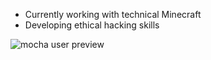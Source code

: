 * Currently working with technical Minecraft
* Developing ethical hacking skills

![mocha user preview](https://github-readme-stats.vercel.app/api?username=Virusnest&show_icons=true&bg_color=1e1e2e&text_color=cdd6f4&icon_color=cba6f7&title_color=94e2d5)
<!---
Virusnest/Virusnest is a ✨ special ✨ repository because its `README.md` (this file) appears on your GitHub profile.
You can click the Preview link to take a look at your changes.
--->
